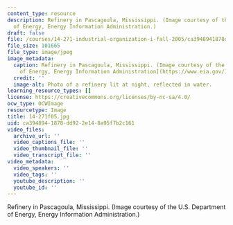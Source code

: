 ```yaml
---
content_type: resource
description: Refinery in Pascagoula, Mississippi. (Image courtesy of the U.S. Department
  of Energy, Energy Information Administration.)
draft: false
file: /courses/14-271-industrial-organization-i-fall-2005/ca3948941878dd922e148a95f7b2c161_14-271f05.jpg
file_size: 101665
file_type: image/jpeg
image_metadata:
  caption: Refinery in Pascagoula, Mississippi. (Image courtesy of the [U.S. Department
    of Energy, Energy Information Administration](https://www.eia.gov/).)
  credit: ''
  image-alt: Photo of a refinery lit at night, reflected in water.
learning_resource_types: []
license: https://creativecommons.org/licenses/by-nc-sa/4.0/
ocw_type: OCWImage
resourcetype: Image
title: 14-271f05.jpg
uid: ca394894-1878-dd92-2e14-8a95f7b2c161
video_files:
  archive_url: ''
  video_captions_file: ''
  video_thumbnail_file: ''
  video_transcript_file: ''
video_metadata:
  video_speakers: ''
  video_tags: ''
  youtube_description: ''
  youtube_id: ''
---
```

Refinery in Pascagoula, Mississippi. (Image courtesy of the U.S. Department of Energy, Energy Information Administration.)